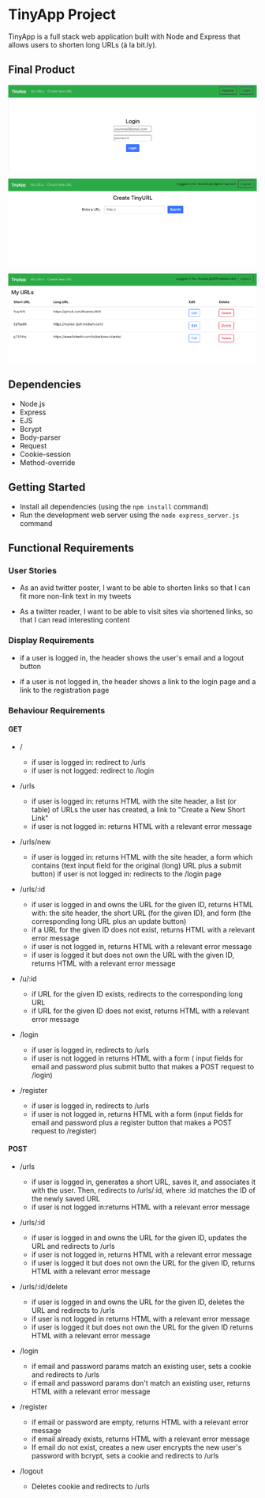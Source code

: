 # TinyApp Project

TinyApp is a full stack web application built with Node and Express that allows users to shorten long URLs (à la bit.ly).

## Final Product

!["login-page"](https://github.com/RicardoJBOF/tinyapp/blob/master/docs/login-page.png)

!["urls-news-page"](https://github.com/RicardoJBOF/tinyapp/blob/master/docs/urls-news-page.png)

!["urls-page"](https://github.com/RicardoJBOF/tinyapp/blob/master/docs/urls-page.png)

## Dependencies

- Node.js
- Express
- EJS
- Bcrypt
- Body-parser
- Request
- Cookie-session
- Method-override

## Getting Started

- Install all dependencies (using the `npm install` command)
- Run the development web server using the `node express_server.js` command

## Functional Requirements

### User Stories

- As an avid twitter poster, I want to be able to shorten links so that I can fit more non-link text in my tweets

- As a twitter reader, I want to be able to visit sites via shortened links, so that I can read interesting content

### Display Requirements

- if a user is logged in, the header shows the user's email and a logout button

- if a user is not logged in, the header shows a link to the login page and a link to the registration page

### Behaviour Requirements

#### GET

- /

  - if user is logged in: redirect to /urls
  - if user is not logged: redirect to /login

- /urls

  - if user is logged in: returns HTML with the site header, a list (or table) of URLs the user has created, a link to "Create a New Short Link"
  - if user is not logged in: returns HTML with a relevant error message

- /urls/new

  - if user is logged in: returns HTML with the site header, a form which contains (text input field for the original (long) URL plus a submit button)
    if user is not logged in: redirects to the /login page

- /urls/:id

  - if user is logged in and owns the URL for the given ID, returns HTML with: the site header, the short URL (for the given ID), and form (the corresponding long URL plus an update button)
  - if a URL for the given ID does not exist, returns HTML with a relevant error message
  - if user is not logged in, returns HTML with a relevant error message
  - if user is logged it but does not own the URL with the given ID, returns HTML with a relevant error message

- /u/:id

  - if URL for the given ID exists, redirects to the corresponding long URL
  - if URL for the given ID does not exist, returns HTML with a relevant error message

- /login

  - if user is logged in, redirects to /urls
  - if user is not logged in returns HTML with a form ( input fields for email and password plus submit butto that makes a POST request to /login)

- /register
  - if user is logged in, redirects to /urls
  - if user is not logged in, returns HTML with a form (input fields for email and password plus a register button that makes a POST request to /register)

#### POST

- /urls

  - if user is logged in, generates a short URL, saves it, and associates it with the user. Then, redirects to /urls/:id, where :id matches the ID of the newly saved URL
  - if user is not logged in:returns HTML with a relevant error message

- /urls/:id

  - if user is logged in and owns the URL for the given ID, updates the URL and redirects to /urls
  - if user is not logged in, returns HTML with a relevant error message
  - if user is logged it but does not own the URL for the given ID, returns HTML with a relevant error message

- /urls/:id/delete

  - if user is logged in and owns the URL for the given ID, deletes the URL and redirects to /urls
  - if user is not logged in returns HTML with a relevant error message
  - if user is logged it but does not own the URL for the given ID returns HTML with a relevant error message

- /login

  - if email and password params match an existing user, sets a cookie and redirects to /urls
  - if email and password params don't match an existing user, returns HTML with a relevant error message

- /register

  - if email or password are empty, returns HTML with a relevant error message
  - if email already exists, returns HTML with a relevant error message
  - If email do not exist, creates a new user encrypts the new user's password with bcrypt, sets a cookie and redirects to /urls

- /logout
  - Deletes cookie and redirects to /urls
